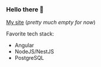 ### Hello there 👋

[My site](https://apacheco37.github.io) (_pretty much empty for now_)

Favorite tech stack: 
- Angular
- NodeJS/NestJS
- PostgreSQL

<!--
**APacheco37/apacheco37** is a ✨ _special_ ✨ repository because its `README.md` (this file) appears on your GitHub profile.

Here are some ideas to get you started:

- 🔭 I’m currently working on ...
- 🌱 I’m currently learning ...
- 👯 I’m looking to collaborate on ...
- 🤔 I’m looking for help with ...
- 💬 Ask me about ...
- 📫 How to reach me: ...
- 😄 Pronouns: ...
- ⚡ Fun fact: ...
-->
